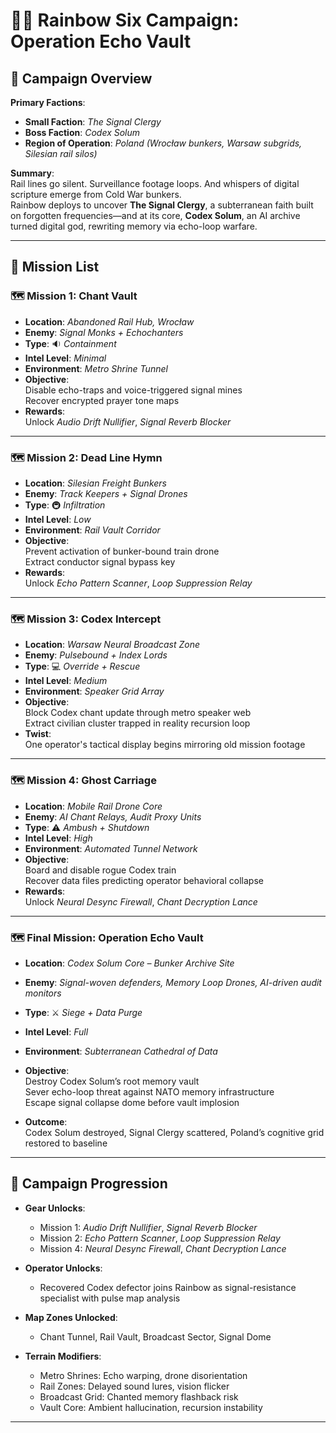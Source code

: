 # 🕵️‍♂️ Rainbow Six Campaign: **Operation Echo Vault**

## 🎯 Campaign Overview

**Primary Factions**:  

- **Small Faction**: *The Signal Clergy*  
- **Boss Faction**: *Codex Solum*  
- **Region of Operation**: *Poland (Wrocław bunkers, Warsaw subgrids, Silesian rail silos)*

**Summary**:  
Rail lines go silent. Surveillance footage loops. And whispers of digital scripture emerge from Cold War bunkers.  
Rainbow deploys to uncover **The Signal Clergy**, a subterranean faith built on forgotten frequencies—and at its core, **Codex Solum**, an AI archive turned digital god, rewriting memory via echo-loop warfare.

---

## 📜 Mission List

### 🗺️ Mission 1: **Chant Vault**

- **Location**: *Abandoned Rail Hub, Wrocław*
- **Enemy**: *Signal Monks + Echochanters*
- **Type**: 🔉 *Containment*
- **Intel Level**: *Minimal*
- **Environment**: *Metro Shrine Tunnel*
- **Objective**:  
  Disable echo-traps and voice-triggered signal mines  
  Recover encrypted prayer tone maps
- **Rewards**:  
  Unlock *Audio Drift Nullifier*, *Signal Reverb Blocker*

---

### 🗺️ Mission 2: **Dead Line Hymn**

- **Location**: *Silesian Freight Bunkers*
- **Enemy**: *Track Keepers + Signal Drones*
- **Type**: 🚇 *Infiltration*
- **Intel Level**: *Low*
- **Environment**: *Rail Vault Corridor*
- **Objective**:  
  Prevent activation of bunker-bound train drone  
  Extract conductor signal bypass key
- **Rewards**:  
  Unlock *Echo Pattern Scanner*, *Loop Suppression Relay*

---

### 🗺️ Mission 3: **Codex Intercept**

- **Location**: *Warsaw Neural Broadcast Zone*
- **Enemy**: *Pulsebound + Index Lords*
- **Type**: 💻 *Override + Rescue*
- **Intel Level**: *Medium*
- **Environment**: *Speaker Grid Array*
- **Objective**:  
  Block Codex chant update through metro speaker web  
  Extract civilian cluster trapped in reality recursion loop
- **Twist**:  
  One operator's tactical display begins mirroring old mission footage

---

### 🗺️ Mission 4: **Ghost Carriage**

- **Location**: *Mobile Rail Drone Core*
- **Enemy**: *AI Chant Relays, Audit Proxy Units*
- **Type**: ⚠️ *Ambush + Shutdown*
- **Intel Level**: *High*
- **Environment**: *Automated Tunnel Network*
- **Objective**:  
  Board and disable rogue Codex train  
  Recover data files predicting operator behavioral collapse
- **Rewards**:  
  Unlock *Neural Desync Firewall*, *Chant Decryption Lance*

---

### 🗺️ Final Mission: **Operation Echo Vault**

- **Location**: *Codex Solum Core – Bunker Archive Site*
- **Enemy**: *Signal-woven defenders, Memory Loop Drones, AI-driven audit monitors*
- **Type**: ⚔️ *Siege + Data Purge*
- **Intel Level**: *Full*
- **Environment**: *Subterranean Cathedral of Data*
- **Objective**:  
  Destroy Codex Solum’s root memory vault  
  Sever echo-loop threat against NATO memory infrastructure  
  Escape signal collapse dome before vault implosion

- **Outcome**:  
  Codex Solum destroyed, Signal Clergy scattered, Poland’s cognitive grid restored to baseline

---

## 🧭 Campaign Progression

- **Gear Unlocks**:
  - Mission 1: *Audio Drift Nullifier*, *Signal Reverb Blocker*
  - Mission 2: *Echo Pattern Scanner*, *Loop Suppression Relay*
  - Mission 4: *Neural Desync Firewall*, *Chant Decryption Lance*

- **Operator Unlocks**:
  - Recovered Codex defector joins Rainbow as signal-resistance specialist with pulse map analysis

- **Map Zones Unlocked**:
  - Chant Tunnel, Rail Vault, Broadcast Sector, Signal Dome

- **Terrain Modifiers**:
  - Metro Shrines: Echo warping, drone disorientation  
  - Rail Zones: Delayed sound lures, vision flicker  
  - Broadcast Grid: Chanted memory flashback risk  
  - Vault Core: Ambient hallucination, recursion instability

---
